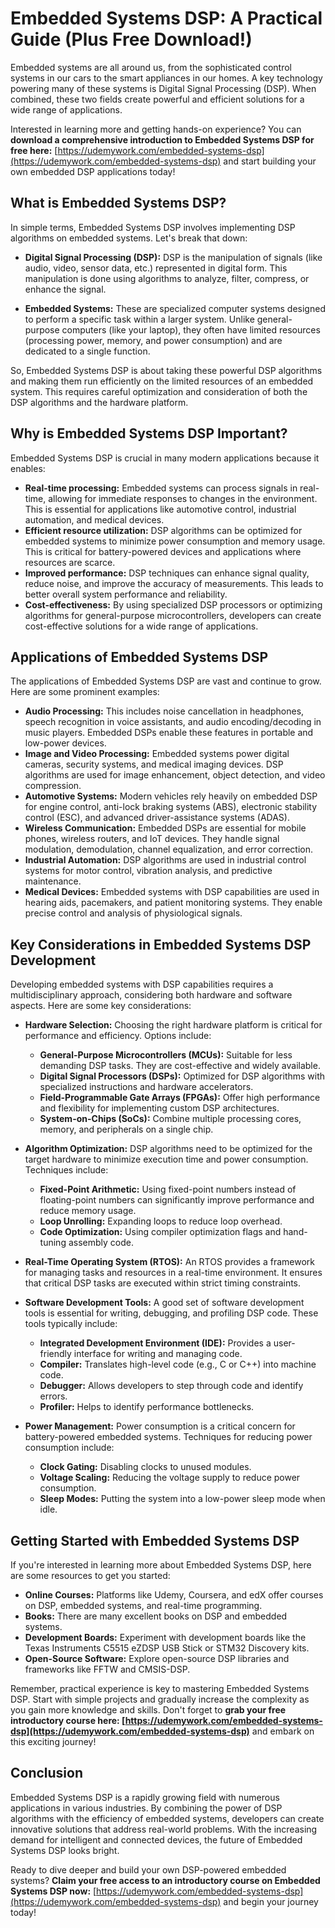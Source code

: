 # Embedded Systems DSP: A Practical Guide (Plus Free Download!)

Embedded systems are all around us, from the sophisticated control systems in our cars to the smart appliances in our homes. A key technology powering many of these systems is Digital Signal Processing (DSP). When combined, these two fields create powerful and efficient solutions for a wide range of applications.

Interested in learning more and getting hands-on experience? You can **download a comprehensive introduction to Embedded Systems DSP for free here:** [https://udemywork.com/embedded-systems-dsp](https://udemywork.com/embedded-systems-dsp) and start building your own embedded DSP applications today!

## What is Embedded Systems DSP?

In simple terms, Embedded Systems DSP involves implementing DSP algorithms on embedded systems. Let's break that down:

*   **Digital Signal Processing (DSP):** DSP is the manipulation of signals (like audio, video, sensor data, etc.) represented in digital form. This manipulation is done using algorithms to analyze, filter, compress, or enhance the signal.

*   **Embedded Systems:** These are specialized computer systems designed to perform a specific task within a larger system. Unlike general-purpose computers (like your laptop), they often have limited resources (processing power, memory, and power consumption) and are dedicated to a single function.

So, Embedded Systems DSP is about taking these powerful DSP algorithms and making them run efficiently on the limited resources of an embedded system. This requires careful optimization and consideration of both the DSP algorithms and the hardware platform.

## Why is Embedded Systems DSP Important?

Embedded Systems DSP is crucial in many modern applications because it enables:

*   **Real-time processing:** Embedded systems can process signals in real-time, allowing for immediate responses to changes in the environment. This is essential for applications like automotive control, industrial automation, and medical devices.
*   **Efficient resource utilization:** DSP algorithms can be optimized for embedded systems to minimize power consumption and memory usage. This is critical for battery-powered devices and applications where resources are scarce.
*   **Improved performance:** DSP techniques can enhance signal quality, reduce noise, and improve the accuracy of measurements. This leads to better overall system performance and reliability.
*   **Cost-effectiveness:** By using specialized DSP processors or optimizing algorithms for general-purpose microcontrollers, developers can create cost-effective solutions for a wide range of applications.

## Applications of Embedded Systems DSP

The applications of Embedded Systems DSP are vast and continue to grow. Here are some prominent examples:

*   **Audio Processing:** This includes noise cancellation in headphones, speech recognition in voice assistants, and audio encoding/decoding in music players. Embedded DSPs enable these features in portable and low-power devices.
*   **Image and Video Processing:** Embedded systems power digital cameras, security systems, and medical imaging devices. DSP algorithms are used for image enhancement, object detection, and video compression.
*   **Automotive Systems:** Modern vehicles rely heavily on embedded DSP for engine control, anti-lock braking systems (ABS), electronic stability control (ESC), and advanced driver-assistance systems (ADAS).
*   **Wireless Communication:** Embedded DSPs are essential for mobile phones, wireless routers, and IoT devices. They handle signal modulation, demodulation, channel equalization, and error correction.
*   **Industrial Automation:** DSP algorithms are used in industrial control systems for motor control, vibration analysis, and predictive maintenance.
*   **Medical Devices:** Embedded systems with DSP capabilities are used in hearing aids, pacemakers, and patient monitoring systems. They enable precise control and analysis of physiological signals.

## Key Considerations in Embedded Systems DSP Development

Developing embedded systems with DSP capabilities requires a multidisciplinary approach, considering both hardware and software aspects. Here are some key considerations:

*   **Hardware Selection:** Choosing the right hardware platform is critical for performance and efficiency. Options include:
    *   **General-Purpose Microcontrollers (MCUs):** Suitable for less demanding DSP tasks. They are cost-effective and widely available.
    *   **Digital Signal Processors (DSPs):** Optimized for DSP algorithms with specialized instructions and hardware accelerators.
    *   **Field-Programmable Gate Arrays (FPGAs):** Offer high performance and flexibility for implementing custom DSP architectures.
    *   **System-on-Chips (SoCs):** Combine multiple processing cores, memory, and peripherals on a single chip.

*   **Algorithm Optimization:** DSP algorithms need to be optimized for the target hardware to minimize execution time and power consumption. Techniques include:
    *   **Fixed-Point Arithmetic:** Using fixed-point numbers instead of floating-point numbers can significantly improve performance and reduce memory usage.
    *   **Loop Unrolling:** Expanding loops to reduce loop overhead.
    *   **Code Optimization:** Using compiler optimization flags and hand-tuning assembly code.

*   **Real-Time Operating System (RTOS):** An RTOS provides a framework for managing tasks and resources in a real-time environment. It ensures that critical DSP tasks are executed within strict timing constraints.

*   **Software Development Tools:** A good set of software development tools is essential for writing, debugging, and profiling DSP code. These tools typically include:
    *   **Integrated Development Environment (IDE):** Provides a user-friendly interface for writing and managing code.
    *   **Compiler:** Translates high-level code (e.g., C or C++) into machine code.
    *   **Debugger:** Allows developers to step through code and identify errors.
    *   **Profiler:** Helps to identify performance bottlenecks.

*   **Power Management:** Power consumption is a critical concern for battery-powered embedded systems. Techniques for reducing power consumption include:
    *   **Clock Gating:** Disabling clocks to unused modules.
    *   **Voltage Scaling:** Reducing the voltage supply to reduce power consumption.
    *   **Sleep Modes:** Putting the system into a low-power sleep mode when idle.

## Getting Started with Embedded Systems DSP

If you're interested in learning more about Embedded Systems DSP, here are some resources to get you started:

*   **Online Courses:** Platforms like Udemy, Coursera, and edX offer courses on DSP, embedded systems, and real-time programming.
*   **Books:** There are many excellent books on DSP and embedded systems.
*   **Development Boards:** Experiment with development boards like the Texas Instruments C5515 eZDSP USB Stick or STM32 Discovery kits.
*   **Open-Source Software:** Explore open-source DSP libraries and frameworks like FFTW and CMSIS-DSP.

Remember, practical experience is key to mastering Embedded Systems DSP. Start with simple projects and gradually increase the complexity as you gain more knowledge and skills.  Don't forget to **grab your free introductory course here: [https://udemywork.com/embedded-systems-dsp](https://udemywork.com/embedded-systems-dsp)** and embark on this exciting journey!

## Conclusion

Embedded Systems DSP is a rapidly growing field with numerous applications in various industries. By combining the power of DSP algorithms with the efficiency of embedded systems, developers can create innovative solutions that address real-world problems. With the increasing demand for intelligent and connected devices, the future of Embedded Systems DSP looks bright.

Ready to dive deeper and build your own DSP-powered embedded systems?  **Claim your free access to an introductory course on Embedded Systems DSP now:** [https://udemywork.com/embedded-systems-dsp](https://udemywork.com/embedded-systems-dsp) and begin your journey today!
